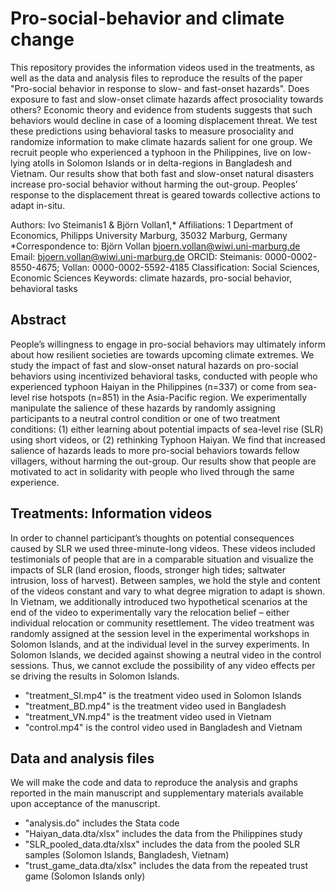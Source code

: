 # Pro-social-behavior and climate change
This repository provides the information videos used in the treatments, as well as the data and analysis files to reproduce the results of the  paper "Pro-social behavior in response to slow- and fast-onset hazards". Does exposure to fast and slow-onset climate hazards affect prosociality towards others? Economic theory and evidence from students suggests that such behaviors would decline in case of a looming displacement threat. We test these predictions using behavioral tasks to measure prosociality and randomize information to make climate hazards salient for one group.  We recruit people who experienced a typhoon in the Philippines, live on low-lying atolls in Solomon Islands or in delta-regions in Bangladesh and Vietnam. Our results show that both fast and slow-onset natural disasters increase pro-social behavior without harming the out-group. Peoples’ response to the displacement threat is geared towards collective actions to adapt in-situ.

Authors: Ivo Steimanis1 & Björn Vollan1,*
Affiliations: 1 Department of Economics, Philipps University Marburg, 35032 Marburg, Germany
*Correspondence to: Björn Vollan bjoern.vollan@wiwi.uni-marburg.de
Email:  bjoern.vollan@wiwi.uni-marburg.de
ORCID:  Steimanis: 0000-0002-8550-4675; Vollan: 0000-0002-5592-4185
Classification: Social Sciences, Economic Sciences
Keywords: climate hazards, pro-social behavior, behavioral tasks


## Abstract
People’s willingness to engage in pro-social behaviors may ultimately inform about how resilient societies are towards upcoming climate extremes. We study the impact of fast and slow-onset natural hazards on pro-social behaviors using incentivized behavioral tasks, conducted with people who experienced typhoon Haiyan in the Philippines (n=337) or come from sea-level rise hotspots (n=851) in the Asia-Pacific region. We experimentally manipulate the salience of these hazards by randomly assigning participants to a neutral control condition or one of two treatment conditions: (1) either learning about potential impacts of sea-level rise (SLR) using short videos, or (2) rethinking Typhoon Haiyan. We find that increased salience of hazards leads to more pro-social behaviors towards fellow villagers, without harming the out-group. Our results show that people are motivated to act in solidarity with people who lived through the same experience. 

## Treatments: Information videos
In order to channel participant’s thoughts on potential consequences caused by SLR we used three-minute-long videos. These videos included testimonials of people that are in a comparable situation and visualize the impacts of SLR (land erosion, floods, stronger high tides; saltwater intrusion, loss of harvest). Between samples, we hold the style and content of the videos constant and vary to what degree migration to adapt is shown. In Vietnam, we additionally introduced two hypothetical scenarios at the end of the video to experimentally vary the relocation belief – either individual relocation or community resettlement.  The video treatment was randomly assigned at the session level in the experimental workshops in Solomon Islands, and at the individual level in the survey experiments. In Solomon Islands, we decided against showing a neutral video in the control sessions. Thus, we cannot exclude the possibility of any video effects per se driving the results in Solomon Islands.
- "treatment_SI.mp4" is the treatment video used in Solomon Islands
- "treatment_BD.mp4" is the treatment video used in Bangladesh
- "treatment_VN.mp4" is the treatment video used in Vietnam
- "control.mp4" is the control video used in Bangladesh and Vietnam

## Data and analysis files
We will make the code and data to reproduce the analysis and graphs reported in the main manuscript and supplementary materials available upon acceptance of the manuscript.
- "analysis.do" includes the Stata code
- "Haiyan_data.dta/xlsx" includes the data from the Philippines study
- "SLR_pooled_data.dta/xlsx" includes the data from the pooled SLR samples (Solomon Islands, Bangladesh, Vietnam)
- "trust_game_data.dta/xlsx" includes the data from the repeated trust game (Solomon Islands only)


